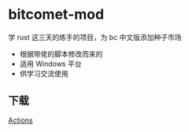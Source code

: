 # bitcomet-mod

学 rust 这三天的练手的项目，为 bc 中文版添加种子市场

- 根据带佬的脚本修改而来的
- 适用 Windows 平台
- 供学习交流使用

## 下载

[Actions](https://github.com/ltxhhz/bitcomet-mod/actions "在这下载")
